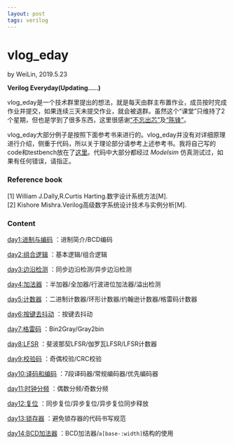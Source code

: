 ```yaml
---
layout: post
tags: verilog
---
```


# vlog_eday
by WeiLin, 2019.5.23

**Verilog Everyday(Updating.....)**

vlog_eday是一个技术群里提出的想法，就是每天由群主布置作业，成员按时完成作业并提交，如果连续三天未提交作业，就会被退群。虽然这个“课堂”只维持了2个星期，但也是学到了很多东西，这里很感谢[“不忘出芯”](https://github.com/ic7x24)及[“陈锋”](http://exasic.com/)。

vlog_eday大部分例子是按照下面参考书来进行的。vlog_eday并没有对详细原理进行介绍，侧重于代码，所以关于理论部分请参考上述参考书。我将自己写的code和testbench放在了[这里](https://github.com/xLinWei/vlog_eday)。代码中大部分都经过 _Modelsim_ 仿真测试过，如果有任何错误，请指正。

### Reference book
[1] William J.Dally,R.Curtis Harting.数字设计系统方法[M].  
[2] Kishore Mishra.Verilog高级数字系统设计技术与实例分析[M].

### Content

[day1:进制与编码](./vlog_day01.html)
：进制简介/BCD编码

[day2:组合逻辑](./vlog_day02.html)
：基本逻辑/组合逻辑

[day3:边沿检测](./vlog_day03.html)
：同步边沿检测/异步边沿检测

[day4:加法器](./vlog_day04.html)
：半加器/全加器/行波进位加法器/溢出检测

[day5:计数器](./vlog_day05.html)
：二进制计数器/环形计数器/约翰逊计数器/格雷码计数器

[day6:按键去抖动](./vlog_day06.html)
：按键去抖动

[day7:格雷码](./vlog_day07.html)
：Bin2Gray/Gray2bin

[day8:LFSR](./vlog_day08.html)
：斐波那契LFSR/伽罗瓦LFSR/LFSR计数器

[day9:校验码](./vlog_day09.html)
：奇偶校验/CRC校验

[day10:译码和编码](./vlog_day10.html)
：7段译码器/常规编码器/优先编码器

[day11:时钟分频](./vlog_day11.html)
：偶数分频/奇数分频

[day12:复位](./vlog_day12.html)
：同步复位/异步复位/异步复位同步释放

[day13:锁存器](./vlog_day13.html)
：避免锁存器的代码书写规范

[day14:BCD加法器](./vlog_day14.html)
：BCD加法器/`a[base-:width]`结构的使用